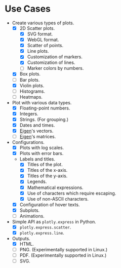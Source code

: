 # Use Cases

- Create various types of plots.
  - [x] 2D Scatter plots.
    - [x] SVG format.
    - [x] WebGL format.
    - [x] Scatter of points.
    - [x] Line plots.
    - [x] Customization of markers.
    - [x] Customization of lines.
    - [ ] Marker colors by numbers.
  - [x] Box plots.
  - [ ] Bar plots.
  - [x] Violin plots.
  - [ ] Histograms.
  - [ ] Heatmaps.
- Plot with various data types.
  - [x] Floating-point numbers.
  - [x] Integers.
  - [x] Strings. (For grouping.)
  - [x] Dates and times.
  - [x] [Eigen](https://gitlab.com/libeigen/eigen)'s vectors.
  - [ ] [Eigen](https://gitlab.com/libeigen/eigen)'s matrices.
- Configurations.
  - [x] Plots with log scales.
  - [x] Plots with error bars.
  - Labels and titles.
    - [x] Titles of the plot.
    - [x] Titles of the x-axis.
    - [x] Titles of the y-axis.
    - [x] Legends.
    - [x] Mathematical expressions.
    - [x] Use of characters which require escaping.
    - [x] Use of non-ASCII characters.
  - [x] Configuration of hover texts.
  - [x] Subplots.
  - [ ] Animations.
- Simple API as `plotly.express` in Python.
  - [x] `plotly.express.scatter`.
  - [x] `plotly.express.line`.
- Outputs.
  - [x] HTML.
  - [ ] PNG. (Experimentally supported in Linux.)
  - [ ] PDF. (Experimentally supported in Linux.)
  - [ ] SVG.
